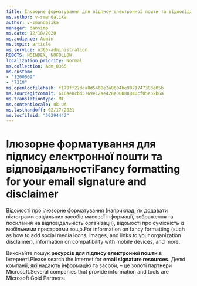 ```yaml
---
title: Ілюзорне форматування для підпису електронної пошти та відповідальності
ms.author: v-smandalika
author: v-smandalika
manager: dansimp
ms.date: 12/18/2020
ms.audience: Admin
ms.topic: article
ms.service: o365-administration
ROBOTS: NOINDEX, NOFOLLOW
localization_priority: Normal
ms.collection: Adm_O365
ms.custom:
- "1200009"
- "7310"
ms.openlocfilehash: f179ff22dea8d5460e2a0604be9071747383e05b
ms.sourcegitcommit: 616ae0cbd5769e12ae428e00088840cf05e52b6a
ms.translationtype: MT
ms.contentlocale: uk-UA
ms.lasthandoff: 02/17/2021
ms.locfileid: "50294442"
---
```

# <a name="fancy-formatting-for-your-email-signature-and-disclaimer"></a><span data-ttu-id="808a1-102">Ілюзорне форматування для підпису електронної пошти та відповідальності</span><span class="sxs-lookup"><span data-stu-id="808a1-102">Fancy formatting for your email signature and disclaimer</span></span>
<span data-ttu-id="808a1-103">Відомості про ілюзорне форматування (наприклад, як додавати піктограми соціальних засобів масової інформації, зображення та посилання на відповідальність організації), відомості про сумісність із мобільними пристроями тощо.</span><span class="sxs-lookup"><span data-stu-id="808a1-103">For information on fancy formatting (such as how to add social media icons, images, and links to your organization disclaimer), information on compatibility with mobile devices, and more.</span></span>

<span data-ttu-id="808a1-104">Виконайте пошук **ресурсів для підпису електронної пошти** в Інтернеті.</span><span class="sxs-lookup"><span data-stu-id="808a1-104">Please search the Internet for **email signature resources**.</span></span> <span data-ttu-id="808a1-105">Деякі компанії, які надають інформацію та засоби, – це золоті партнери Microsoft.</span><span class="sxs-lookup"><span data-stu-id="808a1-105">Several companies that provide information and tools are Microsoft Gold Partners.</span></span>
